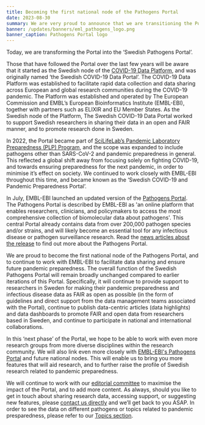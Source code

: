 ```yaml
---
title: Becoming the first national node of the Pathogens Portal
date: 2023-08-30
summary: We are very proud to announce that we are transitioning the Portal into the first national node of the Pathogens Portal. This marks the next step in our efforts related to pandemic preparedness.
banner: /updates/banners/eml_pathogens_logo.png
banner_caption: Pathogens Portal logo
---
```


Today, we are transforming the Portal into the ‘Swedish Pathogens Portal’.

Those that have followed the Portal over the last few years will be aware that it started as the Swedish node of the [COVID-19 Data Platform](https://www.covid19dataportal.org), and was originally named ‘the Swedish COVID-19 Data Portal’. The COVID-19 Data Platform was established to facilitate rapid data collection and data sharing across European and global research communities during the COVID-19 pandemic. The Platform was established and operated by The European Commission and EMBL’s European Bioinformatics Institute (EMBL-EBI), together with partners such as ELIXIR and EU Member States. As the Swedish node of the Platform, The Swedish COVID-19 Data Portal worked to support Swedish researchers in sharing their data in an open and FAIR manner, and to promote research done in Sweden.

In 2022, the Portal became part of [SciLifeLab’s Pandemic Laboratory Preparedness (PLP) Program](https://www.scilifelab.se/capabilities/pandemic-laboratory-preparedness/), and the scope was expanded to include pathogens other than SARS-CoV-2 and pandemic preparedness in general. This reflected a global shift away from focusing solely on fighting COVID-19, and towards ensuring preparedness for the next pandemic, in order to minimise it’s effect on society. We continued to work closely with EMBL-EBI throughout this time, and became known as the ‘Swedish COVID-19 and Pandemic Preparedness Portal’.

In July, EMBL-EBI launched an updated version of the [Pathogens Portal](https://www.pathogensportal.org). The Pathogens Portal is described by EMBL-EBI as 'an online platform that enables researchers, clinicians, and policymakers to access the most comprehensive collection of biomolecular data about pathogens'. This central Portal already contains data from over 200,000 pathogen species and/or strains, and will likely become an essential tool for any infectious disease or pathogen surveillance research. Read the [news articles about the release](https://www.embl.org/news/science/pathogens-portal-launch/) to find out more about the Pathogens Portal.

We are proud to become the first national node of the Pathogens Portal, and to continue to work with EMBL-EBI to facilitate data sharing and ensure future pandemic preparedness. The overall function of the Swedish Pathogens Portal will remain broadly unchanged compared to earlier iterations of this Portal. Specifically, it will continue to provide support to researchers in Sweden for making their pandemic preparedness and infectious disease data as FAIR as open as possible (in the form of guidelines and direct support from the data management teams associated with the Portal), continue to publish data-centric articles (data highlights) and data dashboards to promote FAIR and open data from researchers based in Sweden, and continue to participate in national and international collaborations.

In this ‘next phase’ of the Portal, we hope to be able to work with even more research groups from more diverse disciplines within the research community. We will also link even more closely with [EMBL-EBI's Pathogens Portal](https://www.pathogensportal.org) and future national nodes. This will enable us to bring you more features that will aid research, and to further raise the profile of Swedish research related to pandemic preparedness.

We will continue to work with our [editorial committee](/about/editorial_committee/) to maximise the impact of the Portal, and to add more content. As always, should you like to get in touch about sharing research data, accessing support, or suggesting new features, please [contact us directly](/contact/) and we’ll get back to you ASAP. In order to see the data on different pathogens or topics related to pandemic presparedness, please refer to our [Topics section](/topics/).
